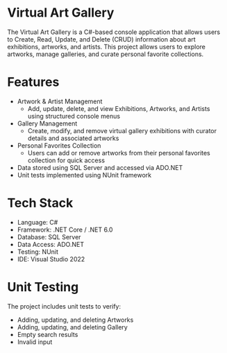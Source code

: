 # Virtual Art Gallery
The Virtual Art Gallery is a C#-based console application that allows users to Create, Read, Update, and Delete (CRUD) information about art exhibitions, artworks, and artists. This project allows users to explore artworks, manage galleries, and curate personal favorite collections.

# Features
- Artwork & Artist Management
  - Add, update, delete, and view Exhibitions, Artworks, and Artists using structured console menus
- Gallery Management
  - Create, modify, and remove virtual gallery exhibitions with curator details and associated artworks
- Personal Favorites Collection
  - Users can add or remove artworks from their personal favorites collection for quick access
- Data stored using SQL Server and accessed via ADO.NET
- Unit tests implemented using NUnit framework

# Tech Stack
- Language:    C#
- Framework:   .NET Core / .NET 6.0
- Database:    SQL Server
- Data Access: ADO.NET
- Testing:     NUnit
- IDE:         Visual Studio 2022

# Unit Testing
The project includes unit tests to verify:
- Adding, updating, and deleting Artworks
- Adding, updating, and deleting Gallery
- Empty search results
- Invalid input
